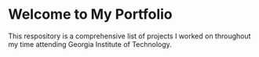 # Welcome to My Portfolio
This respository is a comprehensive list of projects I worked on throughout my time attending Georgia Institute of Technology. 
